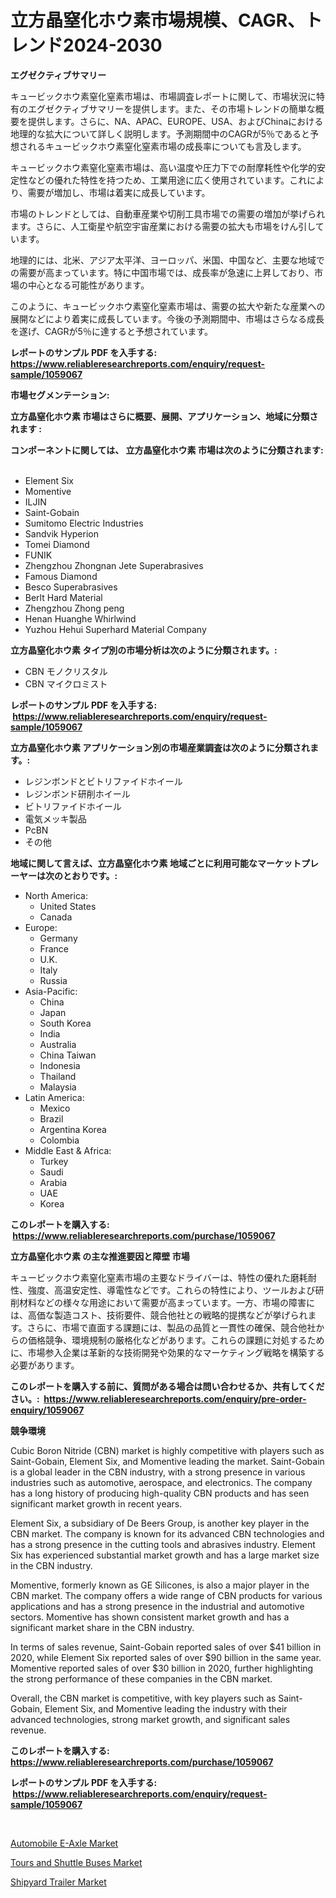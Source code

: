 <p><h1>立方晶窒化ホウ素市場規模、CAGR、トレンド2024-2030</h1></p><p><strong>エグゼクティブサマリー</strong></p>
<p><p>キュービックホウ素窒化窒素市場は、市場調査レポートに関して、市場状況に特有のエグゼクティブサマリーを提供します。また、その市場トレンドの簡単な概要を提供します。さらに、NA、APAC、EUROPE、USA、およびChinaにおける地理的な拡大について詳しく説明します。予測期間中のCAGRが5％であると予想されるキュービックホウ素窒化窒素市場の成長率についても言及します。</p><p>キュービックホウ素窒化窒素市場は、高い温度や圧力下での耐摩耗性や化学的安定性などの優れた特性を持つため、工業用途に広く使用されています。これにより、需要が増加し、市場は着実に成長しています。</p><p>市場のトレンドとしては、自動車産業や切削工具市場での需要の増加が挙げられます。さらに、人工衛星や航空宇宙産業における需要の拡大も市場をけん引しています。</p><p>地理的には、北米、アジア太平洋、ヨーロッパ、米国、中国など、主要な地域での需要が高まっています。特に中国市場では、成長率が急速に上昇しており、市場の中心となる可能性があります。</p><p>このように、キュービックホウ素窒化窒素市場は、需要の拡大や新たな産業への展開などにより着実に成長しています。今後の予測期間中、市場はさらなる成長を遂げ、CAGRが5％に達すると予想されています。</p></p>
<p><strong>レポートのサンプル PDF を入手する: <a href="https://www.reliableresearchreports.com/enquiry/request-sample/1059067">https://www.reliableresearchreports.com/enquiry/request-sample/1059067</a></strong></p>
<p><strong>市場セグメンテーション:</strong></p>
<p><strong> 立方晶窒化ホウ素 市場はさらに概要、展開、アプリケーション、地域に分類されます :</strong></p>
<p><strong>コンポーネントに関しては、 立方晶窒化ホウ素 市場は次のように分類されます: &nbsp;</strong></p>
<p><ul><li>Element Six</li><li>Momentive</li><li>ILJIN</li><li>Saint-Gobain</li><li>Sumitomo Electric Industries</li><li>Sandvik Hyperion</li><li>Tomei Diamond</li><li>FUNIK</li><li>Zhengzhou Zhongnan Jete Superabrasives</li><li>Famous Diamond</li><li>Besco Superabrasives</li><li>Berlt Hard Material</li><li>Zhengzhou Zhong peng</li><li>Henan Huanghe Whirlwind</li><li>Yuzhou Hehui Superhard Material Company</li></ul></p>
<p><strong> 立方晶窒化ホウ素 タイプ別の市場分析は次のように分類されます。:</strong></p>
<p><ul><li>CBN モノクリスタル</li><li>CBN マイクロミスト</li></ul></p>
<p><strong>レポートのサンプル PDF を入手する: &nbsp;<a href="https://www.reliableresearchreports.com/enquiry/request-sample/1059067">https://www.reliableresearchreports.com/enquiry/request-sample/1059067</a></strong></p>
<p><strong> 立方晶窒化ホウ素 アプリケーション別の市場産業調査は次のように分類されます。:</strong></p>
<p><ul><li>レジンボンドとビトリファイドホイール</li><li>レジンボンド研削ホイール</li><li>ビトリファイドホイール</li><li>電気メッキ製品</li><li>PcBN</li><li>その他</li></ul></p>
<p><strong>地域に関して言えば、立方晶窒化ホウ素 地域ごとに利用可能なマーケットプレーヤーは次のとおりです。:</strong></p>
<p><ul>
    <li>
        North America:
        <ul>
            <li>United States</li>
            <li>Canada</li>
        </ul>
    </li>
    <li>
        Europe:
        <ul>
            <li>Germany</li>
            <li>France</li>
            <li>U.K.</li>
            <li>Italy</li>
            <li>Russia</li>
        </ul>
    </li>
    <li>
        Asia-Pacific:
        <ul>
            <li>China</li>
            <li>Japan</li>
            <li>South Korea</li>
            <li>India</li>
            <li>Australia</li>
            <li>China Taiwan</li>
            <li>Indonesia</li>
            <li>Thailand</li>
            <li>Malaysia</li>
        </ul>
    </li>
    <li>
        Latin America:
        <ul>
            <li>Mexico</li>
            <li>Brazil</li>
            <li>Argentina Korea</li>
            <li>Colombia</li>
        </ul>
    </li>
    <li>
        Middle East & Africa:
        <ul>
            <li>Turkey</li>
            <li>Saudi</li>
            <li>Arabia</li>
            <li>UAE</li>
            <li>Korea</li>
        </ul>
    </li>
    </ul></p>
<p><strong>このレポートを購入する: &nbsp;<a href="https://www.reliableresearchreports.com/purchase/1059067">https://www.reliableresearchreports.com/purchase/1059067</a></strong></p>
<p><strong>立方晶窒化ホウ素 の主な推進要因と障壁 市場</strong></p>
<p><p>キュービックホウ素窒化窒素市場の主要なドライバーは、特性の優れた磨耗耐性、強度、高温安定性、導電性などです。これらの特性により、ツールおよび研削材料などの様々な用途において需要が高まっています。一方、市場の障害には、高価な製造コスト、技術要件、競合他社との戦略的提携などが挙げられます。さらに、市場で直面する課題には、製品の品質と一貫性の確保、競合他社からの価格競争、環境規制の厳格化などがあります。これらの課題に対処するために、市場参入企業は革新的な技術開発や効果的なマーケティング戦略を構築する必要があります。</p></p>
<p><strong>このレポートを購入する前に、質問がある場合は問い合わせるか、共有してください。:&nbsp; <a href="https://www.reliableresearchreports.com/enquiry/pre-order-enquiry/1059067">https://www.reliableresearchreports.com/enquiry/pre-order-enquiry/1059067</a></strong></p>
<p><strong>競争環境</strong></p>
<p><p>Cubic Boron Nitride (CBN) market is highly competitive with players such as Saint-Gobain, Element Six, and Momentive leading the market. Saint-Gobain is a global leader in the CBN industry, with a strong presence in various industries such as automotive, aerospace, and electronics. The company has a long history of producing high-quality CBN products and has seen significant market growth in recent years.</p><p>Element Six, a subsidiary of De Beers Group, is another key player in the CBN market. The company is known for its advanced CBN technologies and has a strong presence in the cutting tools and abrasives industry. Element Six has experienced substantial market growth and has a large market size in the CBN industry.</p><p>Momentive, formerly known as GE Silicones, is also a major player in the CBN market. The company offers a wide range of CBN products for various applications and has a strong presence in the industrial and automotive sectors. Momentive has shown consistent market growth and has a significant market share in the CBN industry.</p><p>In terms of sales revenue, Saint-Gobain reported sales of over $41 billion in 2020, while Element Six reported sales of over $90 billion in the same year. Momentive reported sales of over $30 billion in 2020, further highlighting the strong performance of these companies in the CBN market.</p><p>Overall, the CBN market is competitive, with key players such as Saint-Gobain, Element Six, and Momentive leading the industry with their advanced technologies, strong market growth, and significant sales revenue.</p></p>
<p><strong>このレポートを購入する: &nbsp; <a href="https://www.reliableresearchreports.com/purchase/1059067">https://www.reliableresearchreports.com/purchase/1059067</a></strong></p>
<p><strong>レポートのサンプル PDF を入手する: &nbsp;<a href="https://www.reliableresearchreports.com/enquiry/request-sample/1059067">https://www.reliableresearchreports.com/enquiry/request-sample/1059067</a></strong><strong></strong></p>
<p>&nbsp;</p>
<p><p><a href="https://github.com/globismark/Market-Research-Report-List-2/blob/main/automobile-e-axle-market.md">Automobile E-Axle Market</a></p><p><a href="https://github.com/bobicer/Market-Research-Report-List-2/blob/main/tours-and-shuttle-buses-market.md">Tours and Shuttle Buses Market</a></p><p><a href="https://github.com/timeliteaut/Market-Research-Report-List-1/blob/main/shipyard-trailer-market.md">Shipyard Trailer Market</a></p></p>